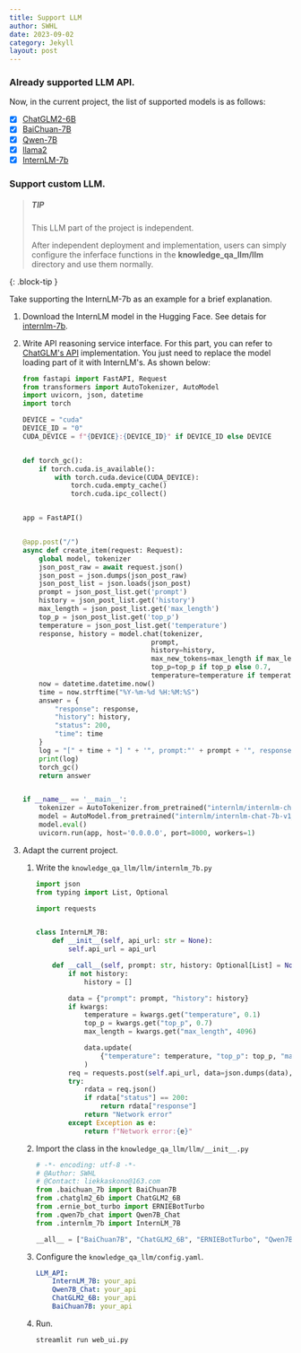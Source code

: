 ```yaml
---
title: Support LLM
author: SWHL
date: 2023-09-02
category: Jekyll
layout: post
---
```



### Already supported LLM API.
Now, in the current project, the list of supported models is as follows:
- [x] [ChatGLM2-6B](https://huggingface.co/THUDM/chatglm2-6b)
- [x] [BaiChuan-7B](https://huggingface.co/baichuan-inc/Baichuan-7B)
- [x] [Qwen-7B](https://huggingface.co/Qwen/Qwen-7B)
- [x] [llama2](https://github.com/facebookresearch/llama)
- [x] [InternLM-7b](https://huggingface.co/internlm/internlm-7b)

### Support custom LLM.
> ##### TIP
>
> This LLM part of the project is independent.
>
> After independent deployment and implementation, users can simply configure the inferface
> functions in the **knowledge_qa_llm/llm** directory and use them normally.
>
{: .block-tip }

Take supporting the InternLM-7b as an example for a brief explanation.
1. Download the InternLM model in the Hugging Face. See detais for [internlm-7b](https://huggingface.co/internlm/internlm-7b).
2. Write API reasoning service interface. For this part, you can refer to [ChatGLM's API](https://github.com/THUDM/ChatGLM-6B/blob/main/api.py) implementation. You just need to replace the model loading part of it with InternLM's. As shown below:

    ```python
    from fastapi import FastAPI, Request
    from transformers import AutoTokenizer, AutoModel
    import uvicorn, json, datetime
    import torch

    DEVICE = "cuda"
    DEVICE_ID = "0"
    CUDA_DEVICE = f"{DEVICE}:{DEVICE_ID}" if DEVICE_ID else DEVICE


    def torch_gc():
        if torch.cuda.is_available():
            with torch.cuda.device(CUDA_DEVICE):
                torch.cuda.empty_cache()
                torch.cuda.ipc_collect()


    app = FastAPI()


    @app.post("/")
    async def create_item(request: Request):
        global model, tokenizer
        json_post_raw = await request.json()
        json_post = json.dumps(json_post_raw)
        json_post_list = json.loads(json_post)
        prompt = json_post_list.get('prompt')
        history = json_post_list.get('history')
        max_length = json_post_list.get('max_length')
        top_p = json_post_list.get('top_p')
        temperature = json_post_list.get('temperature')
        response, history = model.chat(tokenizer,
                                    prompt,
                                    history=history,
                                    max_new_tokens=max_length if max_length else 2048,
                                    top_p=top_p if top_p else 0.7,
                                    temperature=temperature if temperature else 0.95)
        now = datetime.datetime.now()
        time = now.strftime("%Y-%m-%d %H:%M:%S")
        answer = {
            "response": response,
            "history": history,
            "status": 200,
            "time": time
        }
        log = "[" + time + "] " + '", prompt:"' + prompt + '", response:"' + repr(response) + '"'
        print(log)
        torch_gc()
        return answer


    if __name__ == '__main__':
        tokenizer = AutoTokenizer.from_pretrained("internlm/internlm-chat-7b-v1_1", trust_remote_code=True)
        model = AutoModel.from_pretrained("internlm/internlm-chat-7b-v1_1", trust_remote_code=True).half().cuda()
        model.eval()
        uvicorn.run(app, host='0.0.0.0', port=8000, workers=1)
    ```
3. Adapt the current project.
    1. Write the `knowledge_qa_llm/llm/internlm_7b.py`

        ```python
        import json
        from typing import List, Optional

        import requests


        class InternLM_7B:
            def __init__(self, api_url: str = None):
                self.api_url = api_url

            def __call__(self, prompt: str, history: Optional[List] = None, **kwargs):
                if not history:
                    history = []

                data = {"prompt": prompt, "history": history}
                if kwargs:
                    temperature = kwargs.get("temperature", 0.1)
                    top_p = kwargs.get("top_p", 0.7)
                    max_length = kwargs.get("max_length", 4096)

                    data.update(
                        {"temperature": temperature, "top_p": top_p, "max_length": max_length}
                    )
                req = requests.post(self.api_url, data=json.dumps(data), timeout=60)
                try:
                    rdata = req.json()
                    if rdata["status"] == 200:
                        return rdata["response"]
                    return "Network error"
                except Exception as e:
                    return f"Network error:{e}"
        ```
    2. Import the class in the `knowledge_qa_llm/llm/__init__.py`
        ```python
        # -*- encoding: utf-8 -*-
        # @Author: SWHL
        # @Contact: liekkaskono@163.com
        from .baichuan_7b import BaiChuan7B
        from .chatglm2_6b import ChatGLM2_6B
        from .ernie_bot_turbo import ERNIEBotTurbo
        from .qwen7b_chat import Qwen7B_Chat
        from .internlm_7b import InternLM_7B

        __all__ = ["BaiChuan7B", "ChatGLM2_6B", "ERNIEBotTurbo", "Qwen7B_Chat", "InternLM_7B"]
        ```
    3. Configure the `knowledge_qa_llm/config.yaml`.
        ```yaml
        LLM_API:
            InternLM_7B: your_api
            Qwen7B_Chat: your_api
            ChatGLM2_6B: your_api
            BaiChuan7B: your_api
        ```
    4. Run.
        ```bash
        streamlit run web_ui.py
        ```
